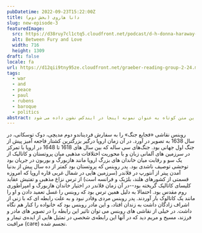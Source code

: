 ```yaml
---
pubDatetime: 2022-09-23T15:22:00Z
title: دانا هاروی (بخش دوم)
slug: new-episode-3
featuredImage:
  src: https://d38ruy7cl1ctq5.cloudfront.net/podcast/d-h-donna-haraway-a-cyborg-manifesto-1.webp?format=auto
  alt: Between Fury and Love
  width: 716
  height: 1309
draft: false
locale: fa
url: https://d12qii9tny95ze.cloudfront.net/graeber-reading-group-2-24.mp3
tags:
  - war
  - and
  - peace
  - paul
  - rubens
  - baroque
  - politics
abstract: این متن کوتاه به عنوان نمونه اینجا در ایندکس نشون داده می شود. 
---
```



روبنس نقاشی «فجایع جنگ» را به سفارش فردیناندو دوم مدیچی، دوک توسکانی، در سال 1638 به تصویر در آورد.  در آن زمان اروپا درگیر بزرگترین کشتار فاجعه آمیز پیش از جنگ اول جهانی بود. جنگ‌های سی ساله که بین سال های 1618 تا 1648 در اروپا با تمرکز در سرزمین های آلمانی زبان و با محوریت اختلافات مذهبی میان پروتستان و کاتالیک از یک سو و رقابت میان خاندان های بزرگ اروپا مانند هازبورگ و بوربون در جریان بود توحشی توصیف ناشدی بود. پدر روبنس که پروتستان بود کمتر از ده سال پیش از بدنیا آمدن پیتر از آنتورپ در فلاندر (سرزمین هایی در شمال غربی قاره اروپا که امروزه قسمتی از کشورهای هلند، بلژیک و فرانسه است) از ترس نزاع مذهبی و تفتیش عقاید کلیسای کاتالیک گریخته بود--در آن زمان فلاندر در اختیار خاندان هازبورگ و امپراطوری روم مقدس بود. احتمالا به دلیل همین ترس بود که روبنس را غسل تعمید دادن و او را مانند یک کاتالوک بار آوردند. پدر روبنس مردی وفادر نبود و به علت رابطه ای که با زنی از اشراف زادگان داشت به  زندان افتاد، و این مادر روبنس بود که خانواده را کنار هم نگاه داشت. در خیلی از نقاشی های روبنس می توان تاثیر این رابطه را در تصویر های مادر و فرزند، مسیح و مریم دید که در آنها این  رابطه‌ی ‌شخصی در تمثیل هایی از ایده‌ی تیمار و مراقبت (care) تجسم شده.